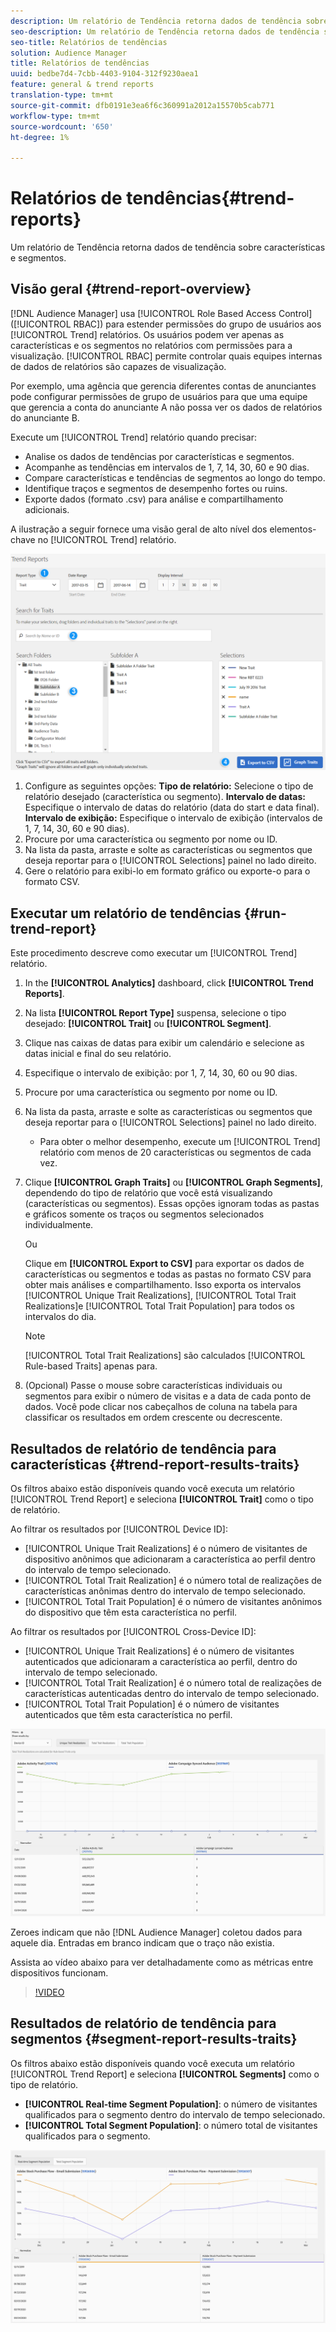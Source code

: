 ```yaml
---
description: Um relatório de Tendência retorna dados de tendência sobre características e segmentos.
seo-description: Um relatório de Tendência retorna dados de tendência sobre características e segmentos.
seo-title: Relatórios de tendências
solution: Audience Manager
title: Relatórios de tendências
uuid: bedbe7d4-7cbb-4403-9104-312f9230aea1
feature: general & trend reports
translation-type: tm+mt
source-git-commit: dfb0191e3ea6f6c360991a2012a15570b5cab771
workflow-type: tm+mt
source-wordcount: '650'
ht-degree: 1%

---
```



# Relatórios de tendências{#trend-reports}

Um relatório de Tendência retorna dados de tendência sobre características e segmentos.

## Visão geral {#trend-report-overview}

<!-- 

c_trend_reports.xml

 -->

[!DNL Audience Manager] usa [!UICONTROL Role Based Access Control] ([!UICONTROL RBAC]) para estender permissões do grupo de usuários aos [!UICONTROL Trend] relatórios. Os usuários podem ver apenas as características e os segmentos no relatórios com permissões para a visualização. [!UICONTROL RBAC] permite controlar quais equipes internas de dados de relatórios são capazes de visualização.

Por exemplo, uma agência que gerencia diferentes contas de anunciantes pode configurar permissões de grupo de usuários para que uma equipe que gerencia a conta do anunciante A não possa ver os dados de relatórios do anunciante B.

Execute um [!UICONTROL Trend] relatório quando precisar:

* Analise os dados de tendências por características e segmentos.
* Acompanhe as tendências em intervalos de 1, 7, 14, 30, 60 e 90 dias.
* Compare características e tendências de segmentos ao longo do tempo.
* Identifique traços e segmentos de desempenho fortes ou ruins.
* Exporte dados (formato .csv) para análise e compartilhamento adicionais.

A ilustração a seguir fornece uma visão geral de alto nível dos elementos-chave no [!UICONTROL Trend] relatório.

![](assets/trend_reports.png)

1. Configure as seguintes opções:
   **Tipo de relatório:** Selecione o tipo de relatório desejado (característica ou segmento).
   **Intervalo de datas:** Especifique o intervalo de datas do relatório (data do start e data final).
   **Intervalo de exibição:** Especifique o intervalo de exibição (intervalos de 1, 7, 14, 30, 60 e 90 dias).
1. Procure por uma característica ou segmento por nome ou ID.
1. Na lista da pasta, arraste e solte as características ou segmentos que deseja reportar para o [!UICONTROL Selections] painel no lado direito.
1. Gere o relatório para exibi-lo em formato gráfico ou exporte-o para o formato CSV.

## Executar um relatório de tendências {#run-trend-report}

Este procedimento descreve como executar um [!UICONTROL Trend] relatório.

<!-- 

t_working_with_trend_reports.xml

 -->

1. In the **[!UICONTROL Analytics]** dashboard, click **[!UICONTROL Trend Reports]**.
1. Na lista **[!UICONTROL Report Type]** suspensa, selecione o tipo desejado: **[!UICONTROL Trait]** ou **[!UICONTROL Segment]**.
1. Clique nas caixas de datas para exibir um calendário e selecione as datas inicial e final do seu relatório.
1. Especifique o intervalo de exibição: por 1, 7, 14, 30, 60 ou 90 dias.
1. Procure por uma característica ou segmento por nome ou ID.
1. Na lista da pasta, arraste e solte as características ou segmentos que deseja reportar para o [!UICONTROL Selections] painel no lado direito.
   * Para obter o melhor desempenho, execute um [!UICONTROL Trend] relatório com menos de 20 características ou segmentos de cada vez.
1. Clique **[!UICONTROL Graph Traits]** ou **[!UICONTROL Graph Segments]**, dependendo do tipo de relatório que você está visualizando (características ou segmentos). Essas opções ignoram todas as pastas e gráficos somente os traços ou segmentos selecionados individualmente.

   Ou

   Clique em **[!UICONTROL Export to CSV]** para exportar os dados de características ou segmentos e todas as pastas no formato CSV para obter mais análises e compartilhamento. Isso exporta os intervalos [!UICONTROL Unique Trait Realizations], [!UICONTROL Total Trait Realizations]e [!UICONTROL Total Trait Population] para todos os intervalos do dia.

   >[!NOTE]
   >
   >[!UICONTROL Total Trait Realizations] são calculados [!UICONTROL Rule-based Traits] apenas para.

1. (Opcional) Passe o mouse sobre características individuais ou segmentos para exibir o número de visitas e a data de cada ponto de dados. Você pode clicar nos cabeçalhos de coluna na tabela para classificar os resultados em ordem crescente ou decrescente.

## Resultados de relatório de tendência para características {#trend-report-results-traits}

Os filtros abaixo estão disponíveis quando você executa um relatório [!UICONTROL Trend Report] e seleciona **[!UICONTROL Trait]** como o tipo de relatório.

Ao filtrar os resultados por [!UICONTROL Device ID]:

* [!UICONTROL Unique Trait Realizations] é o número de visitantes de dispositivo anônimos que adicionaram a característica ao perfil dentro do intervalo de tempo selecionado.
* [!UICONTROL Total Trait Realization] é o número total de realizações de características anônimas dentro do intervalo de tempo selecionado.
* [!UICONTROL Total Trait Population] é o número de visitantes anônimos do dispositivo que têm esta característica no perfil.

Ao filtrar os resultados por [!UICONTROL Cross-Device ID]:

* [!UICONTROL Unique Trait Realizations] é o número de visitantes autenticados que adicionaram a característica ao perfil, dentro do intervalo de tempo selecionado.
* [!UICONTROL Total Trait Realization] é o número total de realizações de características autenticadas dentro do intervalo de tempo selecionado.
* [!UICONTROL Total Trait Population] é o número de visitantes autenticados que têm esta característica no perfil.

![tendência-características-do-relatório](assets/trend-report-traits.png)

Zeroes indicam que não [!DNL Audience Manager] coletou dados para aquele dia. Entradas em branco indicam que o traço não existia.

Assista ao vídeo abaixo para ver detalhadamente como as métricas entre dispositivos funcionam.

>[!VIDEO](https://docs.adobe.com/content/help/en/audience-manager-learn/tutorials/build-and-manage-audiences/profile-merge/understanding-cross-device-metrics-in-audience-manager.html)

## Resultados de relatório de tendência para segmentos {#segment-report-results-traits}

Os filtros abaixo estão disponíveis quando você executa um relatório [!UICONTROL Trend Report] e seleciona **[!UICONTROL Segments]** como o tipo de relatório.

* **[!UICONTROL Real-time Segment Population]**: o número de visitantes qualificados para o segmento dentro do intervalo de tempo selecionado.
* **[!UICONTROL Total Segment Population]**: o número total de visitantes qualificados para o segmento.

![segmentos de relatórios de tendências](assets/trend-report-segments.png)